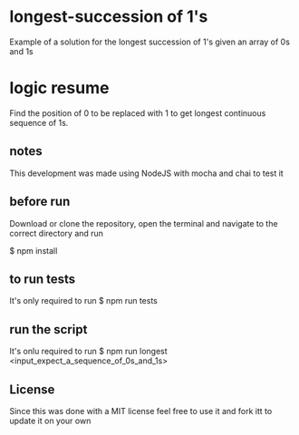 # longest-succession of 1's
Example of a solution for the longest succession of 1's given an array of 0s and 1s

# logic resume
Find the position of 0 to be replaced with 1 to get longest continuous sequence of 1s.

## notes
This development was made using NodeJS with mocha and chai to test it

## before run
Download or clone the repository, open the terminal and navigate to the correct directory and run

$ npm install

## to run tests
It's only required to run
$ npm run tests

## run the script
It's onlu required to run
$ npm run longest <input_expect_a_sequence_of_0s_and_1s>

## License
Since this was done with a MIT license feel free to use it and fork itt to update it on your own